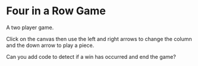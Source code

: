 # Four in a Row Game

A two player game.

Click on the canvas then use the left and right arrows to change the column and the down arrow to play a piece. 

Can you add code to detect if a win has occurred and end the game?